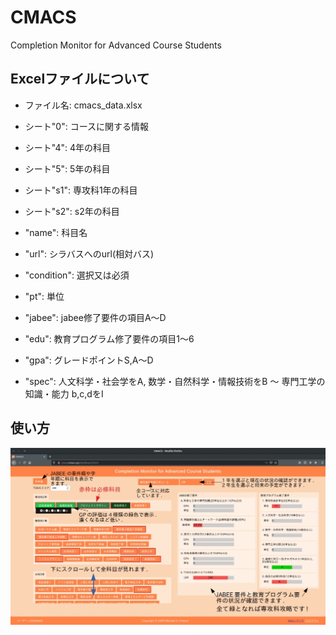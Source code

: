 # CMACS
Completion Monitor for Advanced Course Students

## Excelファイルについて

- ファイル名: cmacs_data.xlsx
- シート"0": コースに関する情報
- シート"4": 4年の科目
- シート"5": 5年の科目
- シート"s1": 専攻科1年の科目
- シート"s2": s2年の科目

- "name": 科目名
- "url": シラバスへのurl(相対バス)
- "condition": 選択又は必須
- "pt": 単位
- "jabee": jabee修了要件の項目A〜D
- "edu": 教育プログラム修了要件の項目1〜6
- "gpa": グレードポイントS,A〜D
- "spec": 人文科学・社会学をA, 数学・自然科学・情報技術をB 〜 専門工学の知識・能力 b,c,dをI

## 使い方
![pinout](https://github.com/michaelumo/CMACS/blob/main/imgs/cmacs-howto.jpg)

